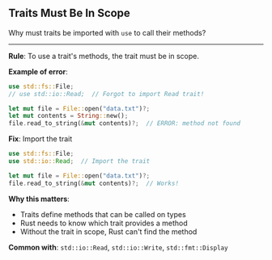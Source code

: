 ## Traits Must Be In Scope

Why must traits be imported with `use` to call their methods?

---

**Rule**: To use a trait's methods, the trait must be in scope.

**Example of error**:
```rust
use std::fs::File;
// use std::io::Read;  // Forgot to import Read trait!

let mut file = File::open("data.txt")?;
let mut contents = String::new();
file.read_to_string(&mut contents)?;  // ERROR: method not found
```

**Fix**: Import the trait
```rust
use std::fs::File;
use std::io::Read;  // Import the trait

let mut file = File::open("data.txt")?;
file.read_to_string(&mut contents)?;  // Works!
```

**Why this matters**:
- Traits define methods that can be called on types
- Rust needs to know which trait provides a method
- Without the trait in scope, Rust can't find the method

**Common with**: `std::io::Read`, `std::io::Write`, `std::fmt::Display`

